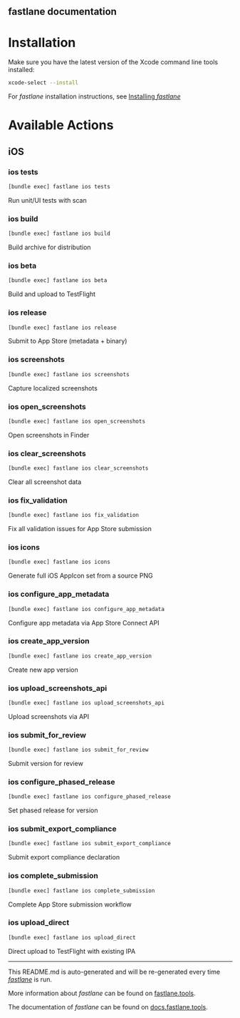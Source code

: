 fastlane documentation
----

# Installation

Make sure you have the latest version of the Xcode command line tools installed:

```sh
xcode-select --install
```

For _fastlane_ installation instructions, see [Installing _fastlane_](https://docs.fastlane.tools/#installing-fastlane)

# Available Actions

## iOS

### ios tests

```sh
[bundle exec] fastlane ios tests
```

Run unit/UI tests with scan

### ios build

```sh
[bundle exec] fastlane ios build
```

Build archive for distribution

### ios beta

```sh
[bundle exec] fastlane ios beta
```

Build and upload to TestFlight

### ios release

```sh
[bundle exec] fastlane ios release
```

Submit to App Store (metadata + binary)

### ios screenshots

```sh
[bundle exec] fastlane ios screenshots
```

Capture localized screenshots

### ios open_screenshots

```sh
[bundle exec] fastlane ios open_screenshots
```

Open screenshots in Finder

### ios clear_screenshots

```sh
[bundle exec] fastlane ios clear_screenshots
```

Clear all screenshot data

### ios fix_validation

```sh
[bundle exec] fastlane ios fix_validation
```

Fix all validation issues for App Store submission

### ios icons

```sh
[bundle exec] fastlane ios icons
```

Generate full iOS AppIcon set from a source PNG

### ios configure_app_metadata

```sh
[bundle exec] fastlane ios configure_app_metadata
```

Configure app metadata via App Store Connect API

### ios create_app_version

```sh
[bundle exec] fastlane ios create_app_version
```

Create new app version

### ios upload_screenshots_api

```sh
[bundle exec] fastlane ios upload_screenshots_api
```

Upload screenshots via API

### ios submit_for_review

```sh
[bundle exec] fastlane ios submit_for_review
```

Submit version for review

### ios configure_phased_release

```sh
[bundle exec] fastlane ios configure_phased_release
```

Set phased release for version

### ios submit_export_compliance

```sh
[bundle exec] fastlane ios submit_export_compliance
```

Submit export compliance declaration

### ios complete_submission

```sh
[bundle exec] fastlane ios complete_submission
```

Complete App Store submission workflow

### ios upload_direct

```sh
[bundle exec] fastlane ios upload_direct
```

Direct upload to TestFlight with existing IPA

----

This README.md is auto-generated and will be re-generated every time [_fastlane_](https://fastlane.tools) is run.

More information about _fastlane_ can be found on [fastlane.tools](https://fastlane.tools).

The documentation of _fastlane_ can be found on [docs.fastlane.tools](https://docs.fastlane.tools).
